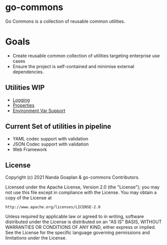 # go-commons

Go Commons is a collection of reusable common utilities.

# Goals

* Create reusable common collection of utilities targeting enterprise use cases
* Ensure the project is self-contained and minimise external dependencies.

## Utilities WIP
*  [Logging](logging/LOGGING.md) 
*  [Properties](config/PROPERTIES.md)
*  [Environment Var Support](config/ENVVAR.md)



## Current Set of utilities in pipeline

* YAML codec support with validation
* JSON Codec support with validation
* Web Framework


## License
Copyright (c) 2021 Nanda Goaplan & go-commons Contributors.

Licensed under the Apache License, Version 2.0 (the "License");
you may not use this file except in compliance with the License.
You may obtain a copy of the License at

    http://www.apache.org/licenses/LICENSE-2.0

Unless required by applicable law or agreed to in writing, software
distributed under the License is distributed on an "AS IS" BASIS,
WITHOUT WARRANTIES OR CONDITIONS OF ANY KIND, either express or implied.
See the License for the specific language governing permissions and
limitations under the License.